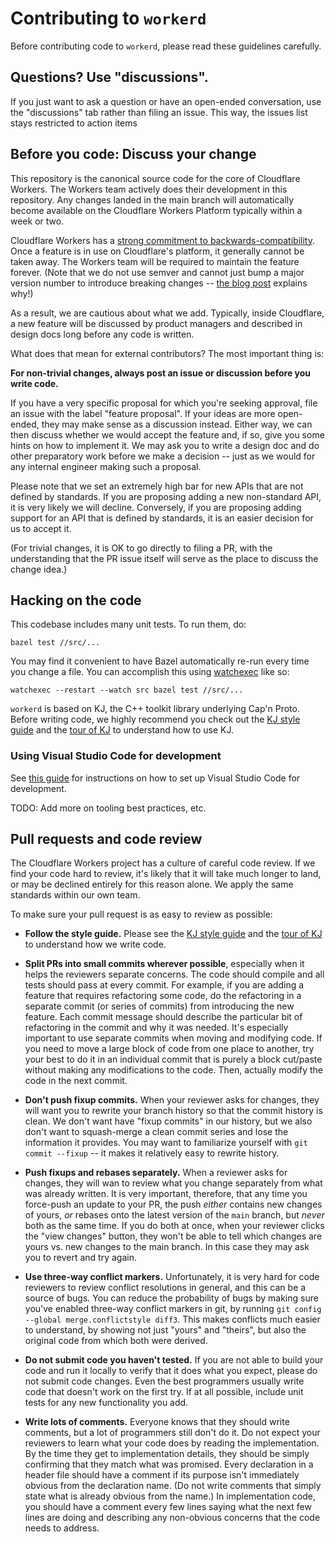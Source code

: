 # Contributing to `workerd`

Before contributing code to `workerd`, please read these guidelines carefully.

## Questions? Use "discussions".

If you just want to ask a question or have an open-ended conversation, use the "discussions" tab rather than filing an issue. This way, the issues list stays restricted to action items

## Before you code: Discuss your change

This repository is the canonical source code for the core of Cloudflare Workers. The Workers team actively does their development in this repository. Any changes landed in the main branch will automatically become available on the Cloudflare Workers Platform typically within a week or two.

Cloudflare Workers has a [strong commitment to backwards-compatibility](https://blog.cloudflare.com/backwards-compatibility-in-cloudflare-workers/). Once a feature is in use on Cloudflare's platform, it generally cannot be taken away. The Workers team will be required to maintain the feature forever. (Note that we do not use semver and cannot just bump a major version number to introduce breaking changes -- [the blog post](https://blog.cloudflare.com/backwards-compatibility-in-cloudflare-workers/) explains why!)

As a result, we are cautious about what we add. Typically, inside Cloudflare, a new feature will be discussed by product managers and described in design docs long before any code is written.

What does that mean for external contributors? The most important thing is:

**For non-trivial changes, always post an issue or discussion before you write code.**

If you have a very specific proposal for which you're seeking approval, file an issue with the label "feature proposal". If your ideas are more open-ended, they may make sense as a discussion instead. Either way, we can then discuss whether we would accept the feature and, if so, give you some hints on how to implement it. We may ask you to write a design doc and do other preparatory work before we make a decision -- just as we would for any internal engineer making such a proposal.

Please note that we set an extremely high bar for new APIs that are not defined by standards. If you are proposing adding a new non-standard API, it is very likely we will decline. Conversely, if you are proposing adding support for an API that is defined by standards, it is an easier decision for us to accept it.

(For trivial changes, it is OK to go directly to filing a PR, with the understanding that the PR issue itself will serve as the place to discuss the change idea.)

## Hacking on the code

This codebase includes many unit tests. To run them, do:

```
bazel test //src/...
```

You may find it convenient to have Bazel automatically re-run every time you change a file. You can accomplish this using [watchexec](https://github.com/watchexec/watchexec) like so:

```
watchexec --restart --watch src bazel test //src/...
```

`workerd` is based on KJ, the C++ toolkit library underlying Cap'n Proto. Before writing code, we highly recommend you check out the [KJ style guide](https://github.com/capnproto/capnproto/blob/master/style-guide.md) and the [tour of KJ](https://github.com/capnproto/capnproto/blob/master/kjdoc/tour.md) to understand how to use KJ.

### Using Visual Studio Code for development

See [this guide](docs/vscode.md) for instructions on how to set up Visual Studio Code for development.

TODO: Add more on tooling best practices, etc.

## Pull requests and code review

The Cloudflare Workers project has a culture of careful code review. If we find your code hard to review, it's likely that it will take much longer to land, or may be declined entirely for this reason alone. We apply the same standards within our own team.

To make sure your pull request is as easy to review as possible:

* **Follow the style guide.** Please see the [KJ style guide](https://github.com/capnproto/capnproto/blob/master/style-guide.md) and the [tour of KJ](https://github.com/capnproto/capnproto/blob/master/kjdoc/tour.md) to understand how we write code.

* **Split PRs into small commits wherever possible**, especially when it helps the reviewers separate concerns. The code should compile and all tests should pass at every commit. For example, if you are adding a feature that requires refactoring some code, do the refactoring in a separate commit (or series of commits) from introducing the new feature. Each commit message should describe the particular bit of refactoring in the commit and why it was needed. It's especially important to use separate commits when moving and modifying code. If you need to move a large block of code from one place to another, try your best to do it in an individual commit that is purely a block cut/paste without making any modifications to the code. Then, actually modify the code in the next commit.

* **Don't push fixup commits.** When your reviewer asks for changes, they will want you to rewrite your branch history so that the commit history is clean. We don't want have "fixup commits" in our history, but we also don't want to squash-merge a clean commit series and lose the information it provides. You may want to familiarize yourself with `git commit --fixup` -- it makes it relatively easy to rewrite history.

* **Push fixups and rebases separately.** When a reviewer asks for changes, they will wan to review what you change separately from what was already written. It is very important, therefore, that any time you force-push an update to your PR, the push _either_ contains new changes of yours, _or_ rebases onto the latest version of the `main` branch, but _never_ both as the same time. If you do both at once, when your reviewer clicks the "view changes" button, they won't be able to tell which changes are yours vs. new changes to the main branch. In this case they may ask you to revert and try again.

* **Use three-way conflict markers.** Unfortunately, it is very hard for code reviewers to review conflict resolutions in general, and this can be a source of bugs. You can reduce the probability of bugs by making sure you've enabled three-way conflict markers in git, by running `git config --global merge.conflictstyle diff3`. This makes conflicts much easier to understand, by showing not just "yours" and "theirs", but also the original code from which both were derived.

* **Do not submit code you haven't tested.** If you are not able to build your code and run it locally to verify that it does what you expect, please do not submit code changes. Even the best programmers usually write code that doesn't work on the first try. If at all possible, include unit tests for any new functionality you add.

* **Write lots of comments.** Everyone knows that they should write comments, but a lot of programmers still don't do it. Do not expect your reviewers to learn what your code does by reading the implementation. By the time they get to implementation details, they should be simply confirming that they match what was promised. Every declaration in a header file should have a comment if its purpose isn't immediately obvious from the declaration name. (Do not write comments that simply state what is already obvious from the name.) In implementation code, you should have a comment every few lines saying what the next few lines are doing and describing any non-obvious concerns that the code needs to address.
